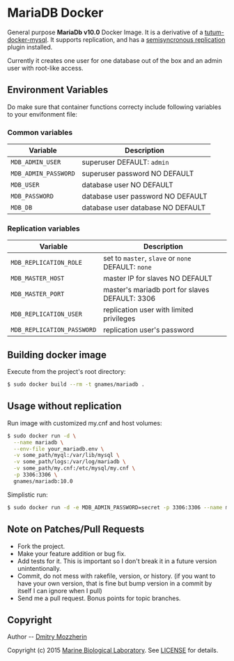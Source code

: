 MariaDB Docker
==============

General purpose **MariaDb v10.0** Docker Image. It is a derivative of a
[tutum-docker-mysql][1].  It supports replication, and has a [semisyncronous
replication][2] plugin installed.

Currently it creates one user for one database out of the box and an admin user
with root-like access.

Environment Variables
---------------------

Do make sure that container functions correcty include following variables to
your envifonment file:

### Common variables

Variable             | Description
---------------------|----------------------------------
`MDB_ADMIN_USER`     | superuser DEFAULT: `admin`
`MDB_ADMIN_PASSWORD` | superuser password NO DEFAULT
`MDB_USER`           | database user NO DEFAULT
`MDB_PASSWORD`       | database user password NO DEFAULT
`MDB_DB`             | database user database NO DEFAULT

### Replication variables

Variable                   | Description
---------------------------|---------------------------------------------------
`MDB_REPLICATION_ROLE`     | set to `master`, `slave` or `none` DEFAULT: `none`
`MDB_MASTER_HOST`          | master IP for slaves NO DEFAULT
`MDB_MASTER_PORT`          | master's mariadb port for slaves DEFAULT: 3306
`MDB_REPLICATION_USER`     | replication user with limited privileges
`MDB_REPLICATION_PASSWORD` | replication user's password

Building docker image
---------------------

Execute from the project's root directory:

```bash
$ sudo docker build --rm -t gnames/mariadb .
```

Usage without replication
-------------------------

Run image with customized my.cnf and host volumes:

```bash
$ sudo docker run -d \
  --name mariadb \
  --env-file your_mariadb.env \
  -v some_path/myql:/var/lib/mysql \
  -v some_path/logs:/var/log/mariadb \
  -v some_path/my.cnf:/etc/mysql/my.cnf \
  -p 3306:3306 \
  gnames/mariadb:10.0
```
Simplistic run:

```bash
$ sudo docker run -d -e MDB_ADMIN_PASSWORD=secret -p 3306:3306 --name mariadb gnames/mariadb:10.0
```
Note on Patches/Pull Requests
-----------------------------

* Fork the project.
* Make your feature addition or bug fix.
* Add tests for it. This is important so I don't break it in a
  future version unintentionally.
* Commit, do not mess with rakefile, version, or history.
  (if you want to have your own version, that is fine but bump
  version in a commit by itself I can ignore when I pull)
* Send me a pull request. Bonus points for topic branches.


Copyright
---------

Author -- [Dmitry Mozzherin][3]


Copyright (c) 2015 [Marine Biological Laboratory][4]. See [LICENSE][5] for details.


[1]: https://github.com/tutumcloud/tutum-docker-mysql
[2]: https://dev.mysql.com/doc/refman/5.6/en/replication-semisync.html
[3]: https://github.com/dimus
[4]: http://mbl.edu
[5]: https://raw.githubusercontent.com/GlobalNamesArchitecture/mariadb-docker/master/LICENSE
